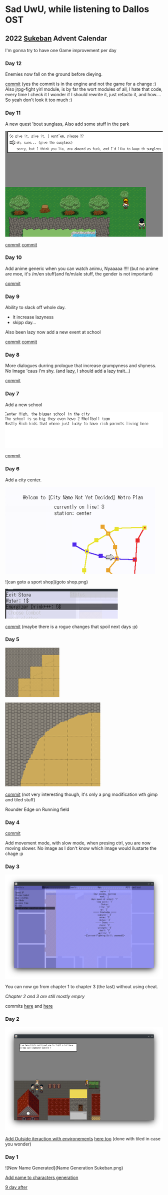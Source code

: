 <head>
<link rel="stylesheet" href="styling.css">
</head>

# Sad UwU, while listening to Dallos OST

## 2022 [Sukeban](https://github.com/cosmo-ray/Sukeban) Advent Calendar

I'm gonna try to have one Game improvement per day

### Day 12

Enemies now fall on the ground before dieying.

[commit](https://github.com/cosmo-ray/yirl/commit/0547aeed9acef22a0be89bcc7f7be3e14d10df32) (yes the commit is in the engine and not the game for a change :)
Also jrpg-fight yirl module, is by far the wort modules of all, I hate that code, every time I check it I wonder if I should rewrite it, just refacto it, and how....
So yeah don't look it too much :)

### Day 11

A new quest 'bout sunglass,
Also add some stuff in the park

![don't touch that](sunglass-dialogue.png)

[commit](https://github.com/cosmo-ray/Sukeban/commit/648de4f486b4ece748ecc2d1b97cfd339d113b6f)
[commit](https://github.com/cosmo-ray/Sukeban/commit/66de74118b12dac443dd19c747ef947de9d9ba18)

### Day 10

Add anime generic when you can watch animu, Nyaaaaa !!!! (but no anime are moe, it's /m/en stuff(and fe/m/ale stuff, the gender is not important)

[commit](https://github.com/cosmo-ray/Sukeban/commit/3a0ed0fe18e304decc040f185d0f6edfb2769973)

### Day 9

Ability to slack off whole day.
- It increase lazyness
- skipp day...

Also been lazy now add a new event at school

[commit](https://github.com/cosmo-ray/Sukeban/commit/87057a2d6e2ac659c06c3514ec6a613c8a25a1b2)
[commit](https://github.com/cosmo-ray/Sukeban/commit/c5c1cb552c42f2c07a9a97348619619f61e70598)

### Day 8

More dialogues durring prologue that increase grumpyness and shyness.
No Image 'caus I'm shy. (and lazy, I should add a lazy trait...)

[commit](https://github.com/cosmo-ray/Sukeban/commit/27cf32ccc39b1ad02c394edb33e49f06bf47a4cd)

### Day 7

Add a new school

![center school description](center-school.png)

[commit](https://github.com/cosmo-ray/Sukeban/commit/1344b975438a34b402c116fa460b55a254d91d1f)

### Day 6

Add a city center.

![metro center station](center-metro.png)

![can goto a sport shop](goto shop.png)

![with only a few items](the-shop.png)

[commit](https://github.com/cosmo-ray/Sukeban/commit/8446adab32c60b7ee3a16f33f631caa5a61849f6)
(maybe there is a rogue changes that spoil next days :p)

### Day 5

![before](Before.png)

![after](now.png)

[commit](https://github.com/cosmo-ray/Sukeban/commit/b0129a784edf414a2d20760cbdaa018cfdfcfc8f) (not very interesting though, it's only a png modification wth gimp and tiled stuff)

Rounder Edge on Running field

### Day 4

[commit](https://github.com/cosmo-ray/Sukeban/commit/98b6252b7ae22298ff4751420bd551b7d1a773c2)

Add movement mode, with slow mode, when presing ctrl, you are now moving slower.
No image as I don't know which image would ilustarte the chage :p

### Day 3
![Winter Vacation to Chapter 3](next-chapter-option.png)

You can now go from chapter 1 to chapter 3 (the last) without using cheat.

*Chapter 2 and 3 are still mostly empry*

commits [here](commit/b4dba7062016f62fc9fe6572e58add7dfeee2532) and [here](commit/b4dba7062016f62fc9fe6572e58add7dfeee2532)

### Day 2

![boat](new-interaction.png)

[Add Outside iteraction with environements](https://github.com/cosmo-ray/Sukeban/commit/fbeaeb716953a3d720dd48556dc8d90ff4d9d0ec) <a href="https://github.com/cosmo-ray/Sukeban/commit/0ebf852356796ba5d6c2497892bce7c50006af9b">here too</a> (done with tiled in case you wonder)

### Day 1

![New Name Generated](Name Generation Sukeban.png)

[Add name to characters generation](https://github.com/cosmo-ray/Sukeban/commit/b4dba7062016f62fc9fe6572e58add7dfeee2532)

[9 day after](https://github.com/cosmo-ray/Sukeban/commit/3030d8b02d0c7de8bfe65f6444269f3713afdc39)
